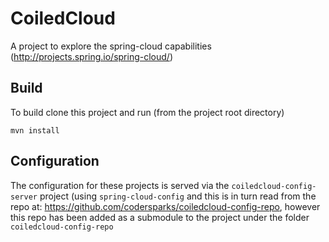 CoiledCloud
===========

A project to explore the spring-cloud capabilities (http://projects.spring.io/spring-cloud/)

Build
-----

To build clone this project and run (from the project root directory)

```
mvn install
```

Configuration
-------------

The configuration for these projects is served via the `coiledcloud-config-server` project (using `spring-cloud-config` and this is in turn read from the repo at: https://github.com/codersparks/coiledcloud-config-repo, however this repo has been added as a submodule to the project under the folder `coiledcloud-config-repo`
